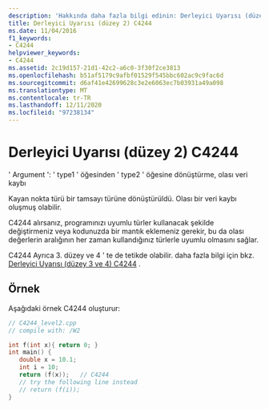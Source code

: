 ```yaml
---
description: 'Hakkında daha fazla bilgi edinin: Derleyici Uyarısı (düzey 2) C4244'
title: Derleyici Uyarısı (düzey 2) C4244
ms.date: 11/04/2016
f1_keywords:
- C4244
helpviewer_keywords:
- C4244
ms.assetid: 2c19d157-21d1-42c2-a6c0-3f30f2ce3813
ms.openlocfilehash: b51af5179c9afbf01529f545bbc602ac9c9fac6d
ms.sourcegitcommit: d6af41e42699628c3e2e6063ec7b03931a49a098
ms.translationtype: MT
ms.contentlocale: tr-TR
ms.lasthandoff: 12/11/2020
ms.locfileid: "97238134"
---
```

# <a name="compiler-warning-level-2-c4244"></a>Derleyici Uyarısı (düzey 2) C4244

' Argument ': ' type1 ' öğesinden ' type2 ' öğesine dönüştürme, olası veri kaybı

Kayan nokta türü bir tamsayı türüne dönüştürüldü.  Olası bir veri kaybı oluşmuş olabilir.

C4244 alırsanız, programınızı uyumlu türler kullanacak şekilde değiştirmeniz veya kodunuzda bir mantık eklemeniz gerekir, bu da olası değerlerin aralığının her zaman kullandığınız türlerle uyumlu olmasını sağlar.

C4244 Ayrıca 3. düzey ve 4 ' te de tetikde olabilir. daha fazla bilgi için bkz. [Derleyici Uyarısı (düzey 3 ve 4) C4244](../../error-messages/compiler-warnings/compiler-warning-levels-3-and-4-c4244.md) .

## <a name="example"></a>Örnek

Aşağıdaki örnek C4244 oluşturur:

```cpp
// C4244_level2.cpp
// compile with: /W2

int f(int x){ return 0; }
int main() {
   double x = 10.1;
   int i = 10;
   return (f(x));   // C4244
   // try the following line instead
   // return (f(i));
}
```

